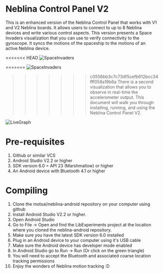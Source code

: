 # Neblina Control Panel V2
This is an enhanced version of the Neblina Control Panel that works with V1 and V2 Neblina boards.
It allows users to connect to up to 8 Neblina devices and write various control aspects. This version
presents a Space Invaders visualization that you can use to verify connectivity to the gyroscope.
It syncs the motions of the spaceship to the motions of an active Neblina device.

<<<<<<< HEAD
![SpaceInvaders](/docPics/control.png)
    
=======
![SpaceInvaders](docPics/control.png)

>>>>>>> c0556bb3c7c73df5cefb612bcc34fff058a19b6a
There is a second visualization that allows you to observe in real-time the accelerometer output.
This document will walk you through installing, running, and using the Neblina Control Panel V2.

![LiveGraph](docPics/live.png)


# Pre-requisites

1. Github or similar VCS
2. Android Studio V2.2 or higher
3. SDK version 6.0 = API 23 (Marshmallow) or higher
4. An Android device with Bluetooth 4.1 or higher

# Compiling

1. Clone the motsai/neblina-android repository on your computer using github
2. Install Android Studio V2.2 or higher.
3. Open Android Studio
4. Go to File -> Open  and find the LibExperiments project at the location where you cloned the neblina-android repository.
5. Make sure you have the latest SDK version 6.0 installed
6. Plug in an Android device to your computer using it's USB cable
7. Make sure the Android device has developer mode enabled
8. In Android Studio go to Run -> Run (Or click on the green triangle)
9. You will need to accept the Bluetooth and associated coarse location tracking permissions
10. Enjoy the wonders of Neblina motion tracking :D








